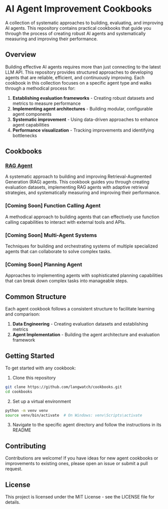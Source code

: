 # AI Agent Improvement Cookbooks

A collection of systematic approaches to building, evaluating, and improving AI agents. This repository contains practical cookbooks that guide you through the process of creating robust AI agents and systematically measuring and improving their performance.

## Overview

Building effective AI agents requires more than just connecting to the latest LLM API. This repository provides structured approaches to developing agents that are reliable, efficient, and continuously improving. Each cookbook in this collection focuses on a specific agent type and walks through a methodical process for:

1. **Establishing evaluation frameworks** - Creating robust datasets and metrics to measure performance
2. **Implementing agent architectures** - Building modular, configurable agent components
3. **Systematic improvement** - Using data-driven approaches to enhance agent capabilities
4. **Performance visualization** - Tracking improvements and identifying bottlenecks

## Cookbooks

### [RAG Agent](/agents/rag_agent)
A systematic approach to building and improving Retrieval-Augmented Generation (RAG) agents. This cookbook guides you through creating evaluation datasets, implementing RAG agents with adaptive retrieval strategies, and systematically measuring and improving their performance.

### [Coming Soon] Function Calling Agent
A methodical approach to building agents that can effectively use function calling capabilities to interact with external tools and APIs.

### [Coming Soon] Multi-Agent Systems
Techniques for building and orchestrating systems of multiple specialized agents that can collaborate to solve complex tasks.

### [Coming Soon] Planning Agent
Approaches to implementing agents with sophisticated planning capabilities that can break down complex tasks into manageable steps.

## Common Structure

Each agent cookbook follows a consistent structure to facilitate learning and comparison:

1. **Data Engineering** - Creating evaluation datasets and establishing metrics
2. **Agent Implementation** - Building the agent architecture and evaluation framework

## Getting Started

To get started with any cookbook:

1. Clone this repository
```bash
git clone https://github.com/langwatch/cookbooks.git
cd cookbooks
```

2. Set up a virtual environment
```bash
python -m venv venv
source venv/bin/activate  # On Windows: venv\Scripts\activate
```

3. Navigate to the specific agent directory and follow the instructions in its README

## Contributing

Contributions are welcome! If you have ideas for new agent cookbooks or improvements to existing ones, please open an issue or submit a pull request.

## License

This project is licensed under the MIT License - see the LICENSE file for details.

